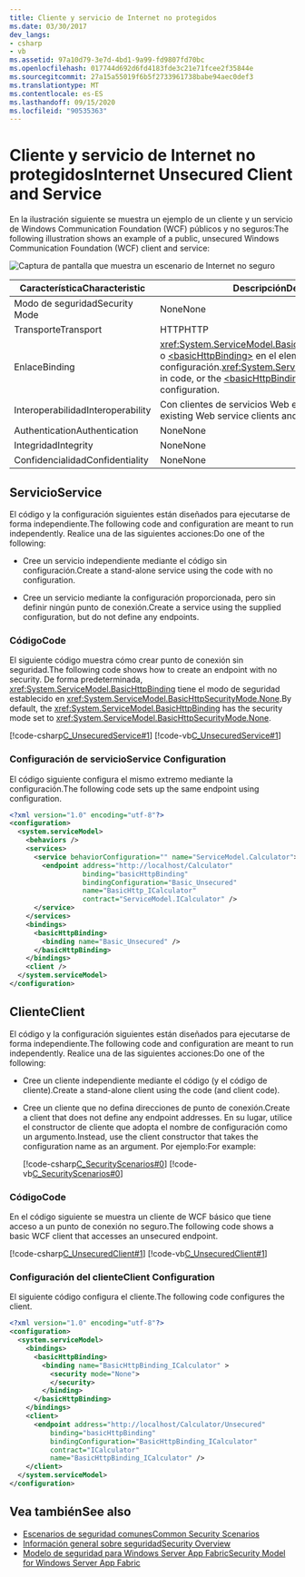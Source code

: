 ```yaml
---
title: Cliente y servicio de Internet no protegidos
ms.date: 03/30/2017
dev_langs:
- csharp
- vb
ms.assetid: 97a10d79-3e7d-4bd1-9a99-fd9807fd70bc
ms.openlocfilehash: 017744d692d6fd4183fde3c21e71fcee2f35844e
ms.sourcegitcommit: 27a15a55019f6b5f2733961738babe94aec0def3
ms.translationtype: MT
ms.contentlocale: es-ES
ms.lasthandoff: 09/15/2020
ms.locfileid: "90535363"
---
```

# <a name="internet-unsecured-client-and-service"></a><span data-ttu-id="a4f4e-102">Cliente y servicio de Internet no protegidos</span><span class="sxs-lookup"><span data-stu-id="a4f4e-102">Internet Unsecured Client and Service</span></span>
<span data-ttu-id="a4f4e-103">En la ilustración siguiente se muestra un ejemplo de un cliente y un servicio de Windows Communication Foundation (WCF) públicos y no seguros:</span><span class="sxs-lookup"><span data-stu-id="a4f4e-103">The following illustration shows an example of a public, unsecured Windows Communication Foundation (WCF) client and service:</span></span>  
  
 ![Captura de pantalla que muestra un escenario de Internet no seguro](./media/internet-unsecured-client-and-service/public-unsecured-internet.gif)  
  
|<span data-ttu-id="a4f4e-105">Característica</span><span class="sxs-lookup"><span data-stu-id="a4f4e-105">Characteristic</span></span>|<span data-ttu-id="a4f4e-106">Descripción</span><span class="sxs-lookup"><span data-stu-id="a4f4e-106">Description</span></span>|  
|--------------------|-----------------|  
|<span data-ttu-id="a4f4e-107">Modo de seguridad</span><span class="sxs-lookup"><span data-stu-id="a4f4e-107">Security Mode</span></span>|<span data-ttu-id="a4f4e-108">None</span><span class="sxs-lookup"><span data-stu-id="a4f4e-108">None</span></span>|  
|<span data-ttu-id="a4f4e-109">Transporte</span><span class="sxs-lookup"><span data-stu-id="a4f4e-109">Transport</span></span>|<span data-ttu-id="a4f4e-110">HTTP</span><span class="sxs-lookup"><span data-stu-id="a4f4e-110">HTTP</span></span>|  
|<span data-ttu-id="a4f4e-111">Enlace</span><span class="sxs-lookup"><span data-stu-id="a4f4e-111">Binding</span></span>|<span data-ttu-id="a4f4e-112"><xref:System.ServiceModel.BasicHttpBinding> en el código o [\<basicHttpBinding>](../../configure-apps/file-schema/wcf/basichttpbinding.md) en el elemento de configuración.</span><span class="sxs-lookup"><span data-stu-id="a4f4e-112"><xref:System.ServiceModel.BasicHttpBinding> in code, or the [\<basicHttpBinding>](../../configure-apps/file-schema/wcf/basichttpbinding.md) element in configuration.</span></span>|  
|<span data-ttu-id="a4f4e-113">Interoperabilidad</span><span class="sxs-lookup"><span data-stu-id="a4f4e-113">Interoperability</span></span>|<span data-ttu-id="a4f4e-114">Con clientes de servicios Web existentes y servicios</span><span class="sxs-lookup"><span data-stu-id="a4f4e-114">With existing Web service clients and services</span></span>|  
|<span data-ttu-id="a4f4e-115">Authentication</span><span class="sxs-lookup"><span data-stu-id="a4f4e-115">Authentication</span></span>|<span data-ttu-id="a4f4e-116">None</span><span class="sxs-lookup"><span data-stu-id="a4f4e-116">None</span></span>|  
|<span data-ttu-id="a4f4e-117">Integridad</span><span class="sxs-lookup"><span data-stu-id="a4f4e-117">Integrity</span></span>|<span data-ttu-id="a4f4e-118">None</span><span class="sxs-lookup"><span data-stu-id="a4f4e-118">None</span></span>|  
|<span data-ttu-id="a4f4e-119">Confidencialidad</span><span class="sxs-lookup"><span data-stu-id="a4f4e-119">Confidentiality</span></span>|<span data-ttu-id="a4f4e-120">None</span><span class="sxs-lookup"><span data-stu-id="a4f4e-120">None</span></span>|  
  
## <a name="service"></a><span data-ttu-id="a4f4e-121">Servicio</span><span class="sxs-lookup"><span data-stu-id="a4f4e-121">Service</span></span>  
 <span data-ttu-id="a4f4e-122">El código y la configuración siguientes están diseñados para ejecutarse de forma independiente.</span><span class="sxs-lookup"><span data-stu-id="a4f4e-122">The following code and configuration are meant to run independently.</span></span> <span data-ttu-id="a4f4e-123">Realice una de las siguientes acciones:</span><span class="sxs-lookup"><span data-stu-id="a4f4e-123">Do one of the following:</span></span>  
  
- <span data-ttu-id="a4f4e-124">Cree un servicio independiente mediante el código sin configuración.</span><span class="sxs-lookup"><span data-stu-id="a4f4e-124">Create a stand-alone service using the code with no configuration.</span></span>  
  
- <span data-ttu-id="a4f4e-125">Cree un servicio mediante la configuración proporcionada, pero sin definir ningún punto de conexión.</span><span class="sxs-lookup"><span data-stu-id="a4f4e-125">Create a service using the supplied configuration, but do not define any endpoints.</span></span>  
  
### <a name="code"></a><span data-ttu-id="a4f4e-126">Código</span><span class="sxs-lookup"><span data-stu-id="a4f4e-126">Code</span></span>  
 <span data-ttu-id="a4f4e-127">El siguiente código muestra cómo crear punto de conexión sin seguridad.</span><span class="sxs-lookup"><span data-stu-id="a4f4e-127">The following code shows how to create an endpoint with no security.</span></span> <span data-ttu-id="a4f4e-128">De forma predeterminada, <xref:System.ServiceModel.BasicHttpBinding> tiene el modo de seguridad establecido en <xref:System.ServiceModel.BasicHttpSecurityMode.None>.</span><span class="sxs-lookup"><span data-stu-id="a4f4e-128">By default, the <xref:System.ServiceModel.BasicHttpBinding> has the security mode set to <xref:System.ServiceModel.BasicHttpSecurityMode.None>.</span></span>  
  
 [!code-csharp[C_UnsecuredService#1](../../../../samples/snippets/csharp/VS_Snippets_CFX/c_unsecuredservice/cs/source.cs#1)]
 [!code-vb[C_UnsecuredService#1](../../../../samples/snippets/visualbasic/VS_Snippets_CFX/c_unsecuredservice/vb/source.vb#1)]  
  
### <a name="service-configuration"></a><span data-ttu-id="a4f4e-129">Configuración de servicio</span><span class="sxs-lookup"><span data-stu-id="a4f4e-129">Service Configuration</span></span>  
 <span data-ttu-id="a4f4e-130">El código siguiente configura el mismo extremo mediante la configuración.</span><span class="sxs-lookup"><span data-stu-id="a4f4e-130">The following code sets up the same endpoint using configuration.</span></span>  
  
```xml  
<?xml version="1.0" encoding="utf-8"?>  
<configuration>  
  <system.serviceModel>  
    <behaviors />  
    <services>  
      <service behaviorConfiguration="" name="ServiceModel.Calculator">  
        <endpoint address="http://localhost/Calculator"
                  binding="basicHttpBinding"  
                  bindingConfiguration="Basic_Unsecured"
                  name="BasicHttp_ICalculator"  
                  contract="ServiceModel.ICalculator" />  
      </service>  
    </services>  
    <bindings>  
      <basicHttpBinding>  
        <binding name="Basic_Unsecured" />  
      </basicHttpBinding>  
    </bindings>  
    <client />  
  </system.serviceModel>  
</configuration>  
```  
  
## <a name="client"></a><span data-ttu-id="a4f4e-131">Cliente</span><span class="sxs-lookup"><span data-stu-id="a4f4e-131">Client</span></span>  
 <span data-ttu-id="a4f4e-132">El código y la configuración siguientes están diseñados para ejecutarse de forma independiente.</span><span class="sxs-lookup"><span data-stu-id="a4f4e-132">The following code and configuration are meant to run independently.</span></span> <span data-ttu-id="a4f4e-133">Realice una de las siguientes acciones:</span><span class="sxs-lookup"><span data-stu-id="a4f4e-133">Do one of the following:</span></span>  
  
- <span data-ttu-id="a4f4e-134">Cree un cliente independiente mediante el código (y el código de cliente).</span><span class="sxs-lookup"><span data-stu-id="a4f4e-134">Create a stand-alone client using the code (and client code).</span></span>  
  
- <span data-ttu-id="a4f4e-135">Cree un cliente que no defina direcciones de punto de conexión.</span><span class="sxs-lookup"><span data-stu-id="a4f4e-135">Create a client that does not define any endpoint addresses.</span></span> <span data-ttu-id="a4f4e-136">En su lugar, utilice el constructor de cliente que adopta el nombre de configuración como un argumento.</span><span class="sxs-lookup"><span data-stu-id="a4f4e-136">Instead, use the client constructor that takes the configuration name as an argument.</span></span> <span data-ttu-id="a4f4e-137">Por ejemplo:</span><span class="sxs-lookup"><span data-stu-id="a4f4e-137">For example:</span></span>  
  
     [!code-csharp[C_SecurityScenarios#0](../../../../samples/snippets/csharp/VS_Snippets_CFX/c_securityscenarios/cs/source.cs#0)]
     [!code-vb[C_SecurityScenarios#0](../../../../samples/snippets/visualbasic/VS_Snippets_CFX/c_securityscenarios/vb/source.vb#0)]  
  
### <a name="code"></a><span data-ttu-id="a4f4e-138">Código</span><span class="sxs-lookup"><span data-stu-id="a4f4e-138">Code</span></span>  
 <span data-ttu-id="a4f4e-139">En el código siguiente se muestra un cliente de WCF básico que tiene acceso a un punto de conexión no seguro.</span><span class="sxs-lookup"><span data-stu-id="a4f4e-139">The following code shows a basic WCF client that accesses an unsecured endpoint.</span></span>  
  
 [!code-csharp[C_UnsecuredClient#1](../../../../samples/snippets/csharp/VS_Snippets_CFX/c_unsecuredclient/cs/source.cs#1)]
 [!code-vb[C_UnsecuredClient#1](../../../../samples/snippets/visualbasic/VS_Snippets_CFX/c_unsecuredclient/vb/source.vb#1)]  
  
### <a name="client-configuration"></a><span data-ttu-id="a4f4e-140">Configuración del cliente</span><span class="sxs-lookup"><span data-stu-id="a4f4e-140">Client Configuration</span></span>  
 <span data-ttu-id="a4f4e-141">El siguiente código configura el cliente.</span><span class="sxs-lookup"><span data-stu-id="a4f4e-141">The following code configures the client.</span></span>  
  
```xml  
<?xml version="1.0" encoding="utf-8"?>  
<configuration>  
  <system.serviceModel>  
    <bindings>  
      <basicHttpBinding>  
        <binding name="BasicHttpBinding_ICalculator" >  
          <security mode="None">  
          </security>  
        </binding>  
      </basicHttpBinding>  
    </bindings>  
    <client>  
      <endpoint address="http://localhost/Calculator/Unsecured"  
          binding="basicHttpBinding"
          bindingConfiguration="BasicHttpBinding_ICalculator"  
          contract="ICalculator"
          name="BasicHttpBinding_ICalculator" />  
    </client>  
  </system.serviceModel>  
</configuration>  
```  
  
## <a name="see-also"></a><span data-ttu-id="a4f4e-142">Vea también</span><span class="sxs-lookup"><span data-stu-id="a4f4e-142">See also</span></span>

- [<span data-ttu-id="a4f4e-143">Escenarios de seguridad comunes</span><span class="sxs-lookup"><span data-stu-id="a4f4e-143">Common Security Scenarios</span></span>](common-security-scenarios.md)
- [<span data-ttu-id="a4f4e-144">Información general sobre seguridad</span><span class="sxs-lookup"><span data-stu-id="a4f4e-144">Security Overview</span></span>](security-overview.md)
- <span data-ttu-id="a4f4e-145">[Modelo de seguridad para Windows Server App Fabric](/previous-versions/appfabric/ee677202(v=azure.10))</span><span class="sxs-lookup"><span data-stu-id="a4f4e-145">[Security Model for Windows Server App Fabric](/previous-versions/appfabric/ee677202(v=azure.10))</span></span>

